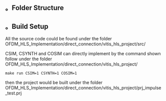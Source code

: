 

## 。Folder Structure


## 。Build Setup
All the source code could be found under the folder OFDM_HLS_Implementation/direct_connection/vitis_hls_project/src/

CSIM, CSYNTH and COSIM can directly implement by the command shown follow under the folder OFDM_HLS_Implementation/direct_connection/vitis_hls_project/

`make run CSIM=1 CSYNTH=1 COSIM=1`

then the project would be built under the folder OFDM_HLS_Implementation/direct_connection/vitis_hls_project/prj_impulse_test.prj
